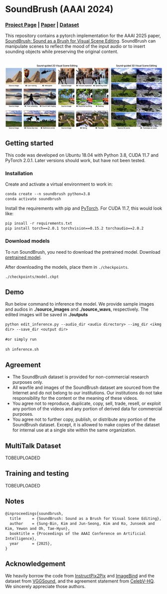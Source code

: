 # SoundBrush (AAAI 2024)

### [Project Page](https://soundbrush.github.io/) | [Paper](https://soundbrush.github.io/) | [Dataset](https://soundbrush.github.io/)
This repository contains a pytorch implementation for the AAAI 2025 paper, [SoundBrush: Sound as a Brush for Visual Scene Editing](https://soundbrush.github.io/). SoundBrush can manipulate scenes to reflect the mood of the input audio or to insert sounding objects while preserving the original content.<br><br>

<img width="800" alt="teaser" src="./assets/teaser.png"> 

## Getting started
This code was developed on Ubuntu 18.04 with Python 3.8, CUDA 11.7 and PyTorch 2.0.1. Later versions should work, but have not been tested.

### Installation
Create and activate a virtual environment to work in:
```
conda create --n soundbrush python=3.8
conda activate soundbrush
```

Install the requirements with pip and [PyTorch](https://pytorch.org/). For CUDA 11.7, this would look like:
```
pip insall -r requirements.txt
pip install torch==2.0.1 torchvision==0.15.2 torchaudio==2.0.2
```

### Download models
To run SoundBrush, you need to download the pretrained model.
Download [pretrained model](https://drive.google.com/file/d/1W3W34L-ERt_n4mm7Osx9-6IXkbanOWdF/view?usp=sharing).

After downloading the models, place them in `./checkpoints`.
```
./checkpoints/model.ckpt
```

## Demo
Run below command to inference the model.
We provide sample images and audios in **./source_images** and **./source_wavs**, respectively. 
The edited images will be saved in **./outputs**

```
python edit_inference.py --audio_dir <audio directory> --img_dir <ikmg dir> --save_dir <output dir>

#or simply run

sh inference.sh
```

## Agreement
- The SoundBrush dataset is provided for non-commercial research purposes only. 
- All wavfile and images of the SoundBrush dataset are sourced from the Internet and do not belong to our institutions. Our institutions do not take responsibility for the content or the meaning of these videos.
- You agree not to reproduce, duplicate, copy, sell, trade, resell, or exploit any portion of the videos and any portion of derived data for commercial purposes.
- You agree not to further copy, publish, or distribute any portion of the SoundBrush dataset. Except, it is allowed to make copies of the dataset for internal use at a single site within the same organization.

## MultiTalk Dataset
TOBEUPLOADED

[//]: # (Please follow the instructions in [MultiTalk_dataset/README.md]&#40;https://github.com/postech-ami/MultiTalk/blob/main/MultiTalk_dataset/README.md&#41;.)

## Training and testing
TOBEUPLOADED

## **Notes**
```
@inproceedings{soundbrush,
  title     = {SoundBrush: Sound as a Brush for Visual Scene Editing},
  author    = {Sung-Bin, Kim and Jun-Seong, Kim and Ko, Junseok and Kim, Yewon and Oh, Tae-Hyun},
  booktitle = {Proceedings of the AAAI Conference on Artificial Intelligence},
  year      = {2025},
}
```


## **Acknowledgement**
We heavily borrow the code from [InstructPix2Pix](https://github.com/timothybrooks/instruct-pix2pix) and [ImageBind](https://github.com/facebookresearch/ImageBind) and the dataset from [VGGSound](https://www.robots.ox.ac.uk/~vgg/data/vggsound/), and the agreement statement from [CelebV-HQ](https://github.com/CelebV-HQ/CelebV-HQ?tab=readme-ov-file). We sincerely appreciate those authors.




[//]: # (# InstructPix2Pix: Learning to Follow Image Editing Instructions)

[//]: # (### [Project Page]&#40;https://www.timothybrooks.com/instruct-pix2pix/&#41; | [Paper]&#40;https://arxiv.org/abs/2211.09800&#41; | [Data]&#40;http://instruct-pix2pix.eecs.berkeley.edu/&#41;)

[//]: # (PyTorch implementation of InstructPix2Pix, an instruction-based image editing model, based on the original [CompVis/stable_diffusion]&#40;https://github.com/CompVis/stable-diffusion&#41; repo. <br>)

[//]: # ()
[//]: # ([InstructPix2Pix: Learning to Follow Image Editing Instructions]&#40;https://www.timothybrooks.com/instruct-pix2pix/&#41;  )

[//]: # ( [Tim Brooks]&#40;https://www.timothybrooks.com/&#41;\*,)

[//]: # ( [Aleksander Holynski]&#40;https://holynski.org/&#41;\*,)

[//]: # ( [Alexei A. Efros]&#40;https://people.eecs.berkeley.edu/~efros/&#41; <br>)

[//]: # ( UC Berkeley <br>)

[//]: # (  \*denotes equal contribution  )

[//]: # (  )
[//]: # (  <img src='https://instruct-pix2pix.timothybrooks.com/teaser.jpg'/>)

[//]: # ()
[//]: # (## TL;DR: quickstart )

[//]: # ()
[//]: # (Follow the instructions below to download and run InstructPix2Pix on your own images. These instructions have been tested on a GPU with >18GB VRAM. If you don't have a GPU, you may need to change the default configuration, or check out [other ways of using the model]&#40;https://github.com/timothybrooks/instruct-pix2pix#other-ways-of-using-instructpix2pix&#41;. )

[//]: # ()
[//]: # (### Set up a conda environment, and download a pretrained model:)

[//]: # (```)

[//]: # (conda env create -f environment.yaml)

[//]: # (conda activate ip2p)

[//]: # (bash scripts/download_checkpoints.sh)

[//]: # (```)

[//]: # ()
[//]: # (### Edit a single image:)

[//]: # (```)

[//]: # (python edit_cli.py --input imgs/example.jpg --output imgs/output.jpg --edit "turn him into a cyborg")

[//]: # ()
[//]: # (# Optionally, you can specify parameters to tune your result:)

[//]: # (# python edit_cli.py --steps 100 --resolution 512 --seed 1371 --cfg-text 7.5 --cfg-image 1.2 --input imgs/example.jpg --output imgs/output.jpg --edit "turn him into a cyborg")

[//]: # (```)

[//]: # ()
[//]: # (### Or launch your own interactive editing Gradio app:)

[//]: # (```)

[//]: # (python edit_app.py )

[//]: # (```)

[//]: # (![Edit app]&#40;https://github.com/timothybrooks/instruct-pix2pix/blob/main/imgs/edit_app.jpg?raw=true&#41;)

[//]: # ()
[//]: # (_&#40;For advice on how to get the best results by tuning parameters, see the [Tips]&#40;https://github.com/timothybrooks/instruct-pix2pix#tips&#41; section&#41;._)

[//]: # ()
[//]: # (## Setup)

[//]: # ()
[//]: # (Install all dependencies with:)

[//]: # (```)

[//]: # (conda env create -f environment.yaml)

[//]: # (```)

[//]: # ()
[//]: # (Download the pretrained models by running:)

[//]: # (```)

[//]: # (bash scripts/download_checkpoints.sh)

[//]: # (```)

[//]: # ()
[//]: # (### Download BEATs and LDM checkpoint)

[//]: # (Make ./checkpoint directory and put the downloaded checkpoints &#40;[BEATS]&#40;https://www.dropbox.com/scl/fi/0yrhyqoyng8wlwtelm5j5/BEATs_iter3_plus_AS2M_finetuned_on_AS2M_cpt2.pt?rlkey=x9mfw33j06yc5nr0os8cy7w5d&st=si15p9mr&dl=0&#41; | [LDM]&#40;https://github.com/timothybrooks/instruct-pix2pix#tips&#41;&#41;)

[//]: # ()
[//]: # (The example wav files are in ./wavs and the source images are in ./source_images.)

[//]: # ()
[//]: # (Run:)

[//]: # (```)

[//]: # (bash inference_js.sh)

[//]: # (```)

[//]: # ()
[//]: # ()
[//]: # ()
[//]: # ([//]: # &#40;## Generated Dataset&#41;)
[//]: # ()
[//]: # ([//]: # &#40;&#41;)
[//]: # ([//]: # &#40;Our image editing model is trained on a generated dataset consisting of 454,445 examples. Each example contains &#40;1&#41; an input image, &#40;2&#41; an editing instruction, and &#40;3&#41; an output edited image. We provide two versions of the dataset, one in which each pair of edited images is generated 100 times, and the best examples are chosen based on CLIP metrics &#40;Section 3.1.2 in the paper&#41; &#40;`clip-filtered-dataset`&#41;, and one in which examples are randomly chosen &#40;`random-sample-dataset`&#41;.&#41;)
[//]: # ()
[//]: # ([//]: # &#40;&#41;)
[//]: # ([//]: # &#40;For the released version of this dataset, we've additionally filtered prompts and images for NSFW content. After NSFW filtering, the GPT-3 generated dataset contains 451,990 examples. The final image-pair datasets contain:&#41;)
[//]: # ()
[//]: # ([//]: # &#40;&#41;)
[//]: # ([//]: # &#40;|  | # of image editing examples | Dataset size |&#41;)
[//]: # ()
[//]: # ([//]: # &#40;|--|-----------------------|----------------------- |&#41;)
[//]: # ()
[//]: # ([//]: # &#40;| `random-sample-dataset` |451990|727GB|&#41;)
[//]: # ()
[//]: # ([//]: # &#40;|  `clip-filtered-dataset` |313010|436GB|&#41;)
[//]: # ()
[//]: # ([//]: # &#40;&#41;)
[//]: # ([//]: # &#40;To download one of these datasets, along with the entire NSFW-filtered text data, run the following command with the appropriate dataset name:&#41;)
[//]: # ()
[//]: # ([//]: # &#40;&#41;)
[//]: # ([//]: # &#40;```&#41;)
[//]: # ()
[//]: # ([//]: # &#40;bash scripts/download_data.sh clip-filtered-dataset&#41;)
[//]: # ()
[//]: # ([//]: # &#40;```&#41;)
[//]: # ()
[//]: # ([//]: # &#40;&#41;)
[//]: # ([//]: # &#40;&#41;)
[//]: # ([//]: # &#40;## Training InstructPix2Pix&#41;)
[//]: # ()
[//]: # ([//]: # &#40;&#41;)
[//]: # ([//]: # &#40;InstructPix2Pix is trained by fine-tuning from an initial StableDiffusion checkpoint. The first step is to download a Stable Diffusion checkpoint. For our trained models, we used the v1.5 checkpoint as the starting point. To download the same ones we used, you can run the following script:&#41;)
[//]: # ()
[//]: # ([//]: # &#40;```&#41;)
[//]: # ()
[//]: # ([//]: # &#40;bash scripts/download_pretrained_sd.sh&#41;)
[//]: # ()
[//]: # ([//]: # &#40;```&#41;)
[//]: # ()
[//]: # ([//]: # &#40;If you'd like to use a different checkpoint, point to it in the config file `configs/train.yaml`, on line 8, after `ckpt_path:`. &#41;)
[//]: # ()
[//]: # ([//]: # &#40;&#41;)
[//]: # ([//]: # &#40;Next, we need to change the config to point to our downloaded &#40;or generated&#41; dataset. If you're using the `clip-filtered-dataset` from above, you can skip this. Otherwise, you may need to edit lines 85 and 94 of the config &#40;`data.params.train.params.path`, `data.params.validation.params.path`&#41;. &#41;)
[//]: # ()
[//]: # ([//]: # &#40;&#41;)
[//]: # ([//]: # &#40;Finally, start a training job with the following command:&#41;)
[//]: # ()
[//]: # ([//]: # &#40;&#41;)
[//]: # ([//]: # &#40;```&#41;)
[//]: # ()
[//]: # ([//]: # &#40;python main.py --name default --base configs/train.yaml --train --gpus 0,1,2,3,4,5,6,7&#41;)
[//]: # ()
[//]: # ([//]: # &#40;```&#41;)
[//]: # ()
[//]: # ([//]: # &#40;&#41;)
[//]: # ([//]: # &#40;&#41;)
[//]: # ([//]: # &#40;## Creating your own dataset&#41;)
[//]: # ()
[//]: # ([//]: # &#40;&#41;)
[//]: # ([//]: # &#40;Our generated dataset of paired images and editing instructions is made in two phases: First, we use GPT-3 to generate text triplets: &#40;a&#41; a caption describing an image, &#40;b&#41; an edit instruction, &#40;c&#41; a caption describing the image after the edit. Then, we turn pairs of captions &#40;before/after the edit&#41; into pairs of images using Stable Diffusion and Prompt-to-Prompt.&#41;)
[//]: # ()
[//]: # ([//]: # &#40;&#41;)
[//]: # ([//]: # &#40;### &#40;1&#41; Generate a dataset of captions and instructions&#41;)
[//]: # ()
[//]: # ([//]: # &#40;&#41;)
[//]: # ([//]: # &#40;We provide our generated dataset of captions and edit instructions [here]&#40;https://instruct-pix2pix.eecs.berkeley.edu/gpt-generated-prompts.jsonl&#41;. If you plan to use our captions+instructions, skip to step &#40;2&#41;. Otherwise, if you would like to create your own text dataset, please follow steps &#40;1.1-1.3&#41; below. Note that generating very large datasets using GPT-3 can be expensive.&#41;)
[//]: # ()
[//]: # ([//]: # &#40;&#41;)
[//]: # ([//]: # &#40;#### &#40;1.1&#41; Manually write a dataset of instructions and captions&#41;)
[//]: # ()
[//]: # ([//]: # &#40;&#41;)
[//]: # ([//]: # &#40;The first step of the process is fine-tuning GPT-3. To do this, we made a dataset of 700 examples broadly covering of edits that we might want our model to be able to perform. Our examples are available [here]&#40;https://instruct-pix2pix.eecs.berkeley.edu/human-written-prompts.jsonl&#41;. These should be diverse and cover a wide range of possible captions and types of edits. Ideally, they should avoid duplication or significant overlap of captions and instructions. It is also important to be mindful of limitations of Stable Diffusion and Prompt-to-Prompt in writing these examples, such as inability to perform large spatial transformations &#40;e.g., moving the camera, zooming in, swapping object locations&#41;. &#41;)
[//]: # ()
[//]: # ([//]: # &#40;&#41;)
[//]: # ([//]: # &#40;Input prompts should closely match the distribution of input prompts used to generate the larger dataset. We sampled the 700 input prompts from the _LAION Improved Aesthetics 6.5+_ dataset and also use this dataset for generating examples. We found this dataset is quite noisy &#40;many of the captions are overly long and contain irrelevant text&#41;. For this reason, we also considered MSCOCO and LAION-COCO datasets, but ultimately chose _LAION Improved Aesthetics 6.5+_ due to its diversity of content, proper nouns, and artistic mediums. If you choose to use another dataset or combination of datasets as input to GPT-3 when generating examples, we recommend you sample the input prompts from the same distribution when manually writing training examples.&#41;)
[//]: # ()
[//]: # ([//]: # &#40;&#41;)
[//]: # ([//]: # &#40;#### &#40;1.2&#41; Finetune GPT-3&#41;)
[//]: # ()
[//]: # ([//]: # &#40;&#41;)
[//]: # ([//]: # &#40;The next step is to finetune a large language model on the manually written instructions/outputs to generate edit instructions and edited caption from a new input caption. For this, we finetune GPT-3's Davinci model via the OpenAI API, although other language models could be used.&#41;)
[//]: # ()
[//]: # ([//]: # &#40;&#41;)
[//]: # ([//]: # &#40;To prepare training data for GPT-3, one must first create an OpenAI developer account to access the needed APIs, and [set up the API keys on your local device]&#40;https://beta.openai.com/docs/api-reference/introduction&#41;. Also, run the `prompts/prepare_for_gpt.py` script, which forms the prompts into the correct format by concatenating instructions and captions and adding delimiters and stop sequences.&#41;)
[//]: # ()
[//]: # ([//]: # &#40;&#41;)
[//]: # ([//]: # &#40;```bash&#41;)
[//]: # ()
[//]: # ([//]: # &#40;python dataset_creation/prepare_for_gpt.py --input-path data/human-written-prompts.jsonl --output-path data/human-written-prompts-for-gpt.jsonl&#41;)
[//]: # ()
[//]: # ([//]: # &#40;```&#41;)
[//]: # ()
[//]: # ([//]: # &#40;&#41;)
[//]: # ([//]: # &#40;Next, finetune GPT-3 via the OpenAI CLI. We provide an example below, although please refer to OpenAI's official documentation for this, as best practices may change. We trained the Davinci model for a single epoch. You can experiment with smaller less expensive GPT-3 variants or with open source language models, although this may negatively affect performance.&#41;)
[//]: # ()
[//]: # ([//]: # &#40;&#41;)
[//]: # ([//]: # &#40;```bash&#41;)
[//]: # ()
[//]: # ([//]: # &#40;openai api fine_tunes.create -t data/human-written-prompts-for-gpt.jsonl -m davinci --n_epochs 1 --suffix "instruct-pix2pix"&#41;)
[//]: # ()
[//]: # ([//]: # &#40;```&#41;)
[//]: # ()
[//]: # ([//]: # &#40;&#41;)
[//]: # ([//]: # &#40;You can test out the finetuned GPT-3 model by launching the provided Gradio app:&#41;)
[//]: # ()
[//]: # ([//]: # &#40;&#41;)
[//]: # ([//]: # &#40;```bash&#41;)
[//]: # ()
[//]: # ([//]: # &#40;python prompt_app.py --openai-api-key OPENAI_KEY --openai-model OPENAI_MODEL_NAME&#41;)
[//]: # ()
[//]: # ([//]: # &#40;```&#41;)
[//]: # ()
[//]: # ([//]: # &#40;&#41;)
[//]: # ([//]: # &#40;![Prompt app]&#40;https://github.com/timothybrooks/instruct-pix2pix/blob/main/imgs/prompt_app.jpg?raw=true&#41;&#41;)
[//]: # ()
[//]: # ([//]: # &#40;&#41;)
[//]: # ([//]: # &#40;#### &#40;1.3&#41; Generate a large dataset of captions and instructions&#41;)
[//]: # ()
[//]: # ([//]: # &#40;&#41;)
[//]: # ([//]: # &#40;We now use the finetuned GPT-3 model to generate a large dataset. Our dataset cost thousands of dollars to create. See `prompts/gen_instructions_and_captions.py` for the script which generates these examples. We recommend first generating a small number of examples &#40;by setting a low value of `--num-samples`&#41; and gradually increasing the scale to ensure the results are working as desired before increasing scale.&#41;)
[//]: # ()
[//]: # ([//]: # &#40;&#41;)
[//]: # ([//]: # &#40;```bash&#41;)
[//]: # ()
[//]: # ([//]: # &#40;python dataset_creation/generate_txt_dataset.py --openai-api-key OPENAI_KEY --openai-model OPENAI_MODEL_NAME&#41;)
[//]: # ()
[//]: # ([//]: # &#40;```&#41;)
[//]: # ()
[//]: # ([//]: # &#40;&#41;)
[//]: # ([//]: # &#40;If you are generating at a very large scale &#40;e.g., 100K+&#41;, it will be noteably faster to generate the dataset with multiple processes running in parallel. This can be accomplished by setting `--partitions=N` to a higher number and running multiple processes, setting each `--partition` to the corresponding value.&#41;)
[//]: # ()
[//]: # ([//]: # &#40;&#41;)
[//]: # ([//]: # &#40;```bash&#41;)
[//]: # ()
[//]: # ([//]: # &#40;python dataset_creation/generate_txt_dataset.py --openai-api-key OPENAI_KEY --openai-model OPENAI_MODEL_NAME --partitions=10 --partition=0&#41;)
[//]: # ()
[//]: # ([//]: # &#40;```&#41;)
[//]: # ()
[//]: # ([//]: # &#40;&#41;)
[//]: # ([//]: # &#40;### &#40;2&#41; Turn paired captions into paired images&#41;)
[//]: # ()
[//]: # ([//]: # &#40;&#41;)
[//]: # ([//]: # &#40;The next step is to turn pairs of text captions into pairs of images. For this, we need to copy some pre-trained Stable Diffusion checkpoints to `stable_diffusion/models/ldm/stable-diffusion-v1/`. You may have already done this if you followed the instructions above for training with our provided data, but if not, you can do this by running:&#41;)
[//]: # ()
[//]: # ([//]: # &#40;&#41;)
[//]: # ([//]: # &#40;```bash&#41;)
[//]: # ()
[//]: # ([//]: # &#40;bash scripts/download_pretrained_sd.sh&#41;)
[//]: # ()
[//]: # ([//]: # &#40;```&#41;)
[//]: # ()
[//]: # ([//]: # &#40;&#41;)
[//]: # ([//]: # &#40;For our model, we used [checkpoint v1.5]&#40;https://huggingface.co/runwayml/stable-diffusion-v1-5/blob/main/v1-5-pruned.ckpt&#41;, and the [new autoencoder]&#40;https://huggingface.co/stabilityai/sd-vae-ft-mse-original/resolve/main/vae-ft-mse-840000-ema-pruned.ckpt&#41;, but other models may work as well. If you choose to use other models, make sure to change point to the corresponding checkpoints by passing in the `--ckpt` and `--vae-ckpt` arguments. Once all checkpoints have been downloaded, we can generate the dataset with the following command:&#41;)
[//]: # ()
[//]: # ([//]: # &#40;&#41;)
[//]: # ([//]: # &#40;```&#41;)
[//]: # ()
[//]: # ([//]: # &#40;python dataset_creation/generate_img_dataset.py --out_dir data/instruct-pix2pix-dataset-000 --prompts_file path/to/generated_prompts.jsonl&#41;)
[//]: # ()
[//]: # ([//]: # &#40;```&#41;)
[//]: # ()
[//]: # ([//]: # &#40;&#41;)
[//]: # ([//]: # &#40;This command operates on a single GPU &#40;typically a V100 or A100&#41;. To parallelize over many GPUs/machines, set `--n-partitions` to the total number of parallel jobs and `--partition` to the index of each job.&#41;)
[//]: # ()
[//]: # ([//]: # &#40;&#41;)
[//]: # ([//]: # &#40;```&#41;)
[//]: # ()
[//]: # ([//]: # &#40;python dataset_creation/generate_img_dataset.py --out_dir data/instruct-pix2pix-dataset-000 --prompts_file path/to/generated_prompts.jsonl --n-partitions 100 --partition 0&#41;)
[//]: # ()
[//]: # ([//]: # &#40;```&#41;)
[//]: # ()
[//]: # ([//]: # &#40;&#41;)
[//]: # ([//]: # &#40;The default parameters match that of our dataset, although in practice you can use a smaller number of steps &#40;e.g., `--steps=25`&#41; to generate high quality data faster. By default, we generate 100 samples per prompt and use CLIP filtering to keep a max of 4 per prompt. You can experiment with fewer samples by setting `--n-samples`. The command below turns off CLIP filtering entirely and is therefore faster:&#41;)
[//]: # ()
[//]: # ([//]: # &#40;&#41;)
[//]: # ([//]: # &#40;```&#41;)
[//]: # ()
[//]: # ([//]: # &#40;python dataset_creation/generate_img_dataset.py --out_dir data/instruct-pix2pix-dataset-000 --prompts_file path/to/generated_prompts.jsonl --n-samples 4 --clip-threshold 0 --clip-dir-threshold 0 --clip-img-threshold 0 --n-partitions 100 --partition 0&#41;)
[//]: # ()
[//]: # ([//]: # &#40;```&#41;)
[//]: # ()
[//]: # ([//]: # &#40;&#41;)
[//]: # ([//]: # &#40;After generating all of the dataset examples, run the following command below to create a list of the examples. This is needed for the dataset onject to efficiently be able to sample examples without needing to iterate over the entire dataset directory at the start of each training run.&#41;)
[//]: # ()
[//]: # ([//]: # &#40;&#41;)
[//]: # ([//]: # &#40;```&#41;)
[//]: # ()
[//]: # ([//]: # &#40;python dataset_creation/prepare_dataset.py data/instruct-pix2pix-dataset-000&#41;)
[//]: # ()
[//]: # ([//]: # &#40;```&#41;)
[//]: # ()
[//]: # ([//]: # &#40;&#41;)
[//]: # ([//]: # &#40;## Evaluation&#41;)
[//]: # ()
[//]: # ([//]: # &#40;&#41;)
[//]: # ([//]: # &#40;To generate plots like the ones in Figures 8 and 10 in the paper, run the following command:&#41;)
[//]: # ()
[//]: # ([//]: # &#40;&#41;)
[//]: # ([//]: # &#40;```&#41;)
[//]: # ()
[//]: # ([//]: # &#40;python metrics/compute_metrics.py --ckpt /path/to/your/model.ckpt&#41;)
[//]: # ()
[//]: # ([//]: # &#40;```&#41;)
[//]: # ()
[//]: # ([//]: # &#40;&#41;)
[//]: # ([//]: # &#40;## Tips&#41;)
[//]: # ()
[//]: # ([//]: # &#40;&#41;)
[//]: # ([//]: # &#40;If you're not getting the quality result you want, there may be a few reasons:&#41;)
[//]: # ()
[//]: # ([//]: # &#40;1. **Is the image not changing enough?** Your Image CFG weight may be too high. This value dictates how similar the output should be to the input. It's possible your edit requires larger changes from the original image, and your Image CFG weight isn't allowing that. Alternatively, your Text CFG weight may be too low. This value dictates how much to listen to the text instruction. The default Image CFG of 1.5 and Text CFG of 7.5 are a good starting point, but aren't necessarily optimal for each edit. Try:&#41;)
[//]: # ()
[//]: # ([//]: # &#40;    * Decreasing the Image CFG weight, or&#41;)
[//]: # ()
[//]: # ([//]: # &#40;    * Increasing the Text CFG weight, or&#41;)
[//]: # ()
[//]: # ([//]: # &#40;2. Conversely, **is the image changing too much**, such that the details in the original image aren't preserved? Try:&#41;)
[//]: # ()
[//]: # ([//]: # &#40;    * Increasing the Image CFG weight, or&#41;)
[//]: # ()
[//]: # ([//]: # &#40;    * Decreasing the Text CFG weight&#41;)
[//]: # ()
[//]: # ([//]: # &#40;3. Try generating results with different random seeds by setting "Randomize Seed" and running generation multiple times. You can also try setting "Randomize CFG" to sample new Text CFG and Image CFG values each time.&#41;)
[//]: # ()
[//]: # ([//]: # &#40;4. Rephrasing the instruction sometimes improves results &#40;e.g., "turn him into a dog" vs. "make him a dog" vs. "as a dog"&#41;.&#41;)
[//]: # ()
[//]: # ([//]: # &#40;5. Increasing the number of steps sometimes improves results.&#41;)
[//]: # ()
[//]: # ([//]: # &#40;6. Do faces look weird? The Stable Diffusion autoencoder has a hard time with faces that are small in the image. Try cropping the image so the face takes up a larger portion of the frame.&#41;)
[//]: # ()
[//]: # ([//]: # &#40;&#41;)
[//]: # ([//]: # &#40;## Comments&#41;)
[//]: # ()
[//]: # ([//]: # &#40;&#41;)
[//]: # ([//]: # &#40;- Our codebase is based on the [Stable Diffusion codebase]&#40;https://github.com/CompVis/stable-diffusion&#41;.&#41;)
[//]: # ()
[//]: # ([//]: # &#40;&#41;)
[//]: # ([//]: # &#40;## BibTeX&#41;)
[//]: # ()
[//]: # ([//]: # &#40;&#41;)
[//]: # ([//]: # &#40;```&#41;)
[//]: # ()
[//]: # ([//]: # &#40;@article{brooks2022instructpix2pix,&#41;)
[//]: # ()
[//]: # ([//]: # &#40;  title={InstructPix2Pix: Learning to Follow Image Editing Instructions},&#41;)
[//]: # ()
[//]: # ([//]: # &#40;  author={Brooks, Tim and Holynski, Aleksander and Efros, Alexei A},&#41;)
[//]: # ()
[//]: # ([//]: # &#40;  journal={arXiv preprint arXiv:2211.09800},&#41;)
[//]: # ()
[//]: # ([//]: # &#40;  year={2022}&#41;)
[//]: # ()
[//]: # ([//]: # &#40;}&#41;)
[//]: # ()
[//]: # ([//]: # &#40;```&#41;)
[//]: # ()
[//]: # ([//]: # &#40;## Other ways of using InstructPix2Pix&#41;)
[//]: # ()
[//]: # ([//]: # &#40;&#41;)
[//]: # ([//]: # &#40;### InstructPix2Pix on [HuggingFace]&#40;https://huggingface.co/spaces/timbrooks/instruct-pix2pix&#41;:&#41;)
[//]: # ()
[//]: # ([//]: # &#40;> A browser-based version of the demo is available as a [HuggingFace space]&#40;https://huggingface.co/spaces/timbrooks/instruct-pix2pix&#41;. For this version, you only need a browser, a picture you want to edit, and an instruction! Note that this is a shared online demo, and processing time may be slower during peak utilization. &#41;)
[//]: # ()
[//]: # ([//]: # &#40;&#41;)
[//]: # ([//]: # &#40;### InstructPix2Pix on [Replicate]&#40;https://replicate.com/timothybrooks/instruct-pix2pix&#41;:&#41;)
[//]: # ()
[//]: # ([//]: # &#40;> Replicate provides a production-ready cloud API for running the InstructPix2Pix model. You can run the model from any environment using a simple API call with cURL, Python, JavaScript, or your language of choice. Replicate also provides a web interface for running the model and sharing predictions.&#41;)
[//]: # ()
[//]: # ([//]: # &#40;&#41;)
[//]: # ([//]: # &#40;### InstructPix2Pix in [Imaginairy]&#40;https://github.com/brycedrennan/imaginAIry#-edit-images-with-instructions-alone-by-instructpix2pix&#41;:&#41;)
[//]: # ()
[//]: # ([//]: # &#40;> Imaginairy offers another way of easily installing InstructPix2Pix with a single command. It can run on devices without GPUs &#40;like a Macbook!&#41;. &#41;)
[//]: # ()
[//]: # ([//]: # &#40;> ```bash&#41;)
[//]: # ()
[//]: # ([//]: # &#40;> pip install imaginairy --upgrade&#41;)
[//]: # ()
[//]: # ([//]: # &#40;> aimg edit any-image.jpg --gif "turn him into a cyborg" &#41;)
[//]: # ()
[//]: # ([//]: # &#40;> ```&#41;)
[//]: # ()
[//]: # ([//]: # &#40;> It also offers an easy way to perform a bunch of edits on an image, and can save edits out to an animated GIF:&#41;)
[//]: # ()
[//]: # ([//]: # &#40;> ```&#41;)
[//]: # ()
[//]: # ([//]: # &#40;> aimg edit --gif --surprise-me pearl-earring.jpg &#41;)
[//]: # ()
[//]: # ([//]: # &#40;> ```&#41;)
[//]: # ()
[//]: # ([//]: # &#40;> <img src="https://raw.githubusercontent.com/brycedrennan/imaginAIry/7c05c3aae2740278978c5e84962b826e58201bac/assets/girl_with_a_pearl_earring_suprise.gif" width="512">&#41;)
[//]: # ()
[//]: # ([//]: # &#40;&#41;)
[//]: # ([//]: # &#40;### InstructPix2Pix in [🧨 Diffusers]&#40;https://github.com/huggingface/diffusers&#41;:&#41;)
[//]: # ()
[//]: # ([//]: # &#40;&#41;)
[//]: # ([//]: # &#40;> InstructPix2Pix in Diffusers is a bit more optimized, so it may be faster and more suitable for GPUs with less memory. Below are instructions for installing the library and editing an image: &#41;)
[//]: # ()
[//]: # ([//]: # &#40;> 1. Install diffusers and relevant dependencies:&#41;)
[//]: # ()
[//]: # ([//]: # &#40;>&#41;)
[//]: # ()
[//]: # ([//]: # &#40;> ```bash&#41;)
[//]: # ()
[//]: # ([//]: # &#40;> pip install transformers accelerate torch&#41;)
[//]: # ()
[//]: # ([//]: # &#40;>&#41;)
[//]: # ()
[//]: # ([//]: # &#40;> pip install git+https://github.com/huggingface/diffusers.git&#41;)
[//]: # ()
[//]: # ([//]: # &#40;> ```&#41;)
[//]: # ()
[//]: # ([//]: # &#40;> &#41;)
[//]: # ()
[//]: # ([//]: # &#40;> 2. Load the model and edit the image:&#41;)
[//]: # ()
[//]: # ([//]: # &#40;>&#41;)
[//]: # ()
[//]: # ([//]: # &#40;> ```python&#41;)
[//]: # ()
[//]: # ([//]: # &#40;> &#41;)
[//]: # ()
[//]: # ([//]: # &#40;> import torch&#41;)
[//]: # ()
[//]: # ([//]: # &#40;> from diffusers import StableDiffusionInstructPix2PixPipeline, EulerAncestralDiscreteScheduler&#41;)
[//]: # ()
[//]: # ([//]: # &#40;> &#41;)
[//]: # ()
[//]: # ([//]: # &#40;> model_id = "timbrooks/instruct-pix2pix"&#41;)
[//]: # ()
[//]: # ([//]: # &#40;> pipe = StableDiffusionInstructPix2PixPipeline.from_pretrained&#40;model_id, torch_dtype=torch.float16, safety_checker=None&#41;&#41;)
[//]: # ()
[//]: # ([//]: # &#40;> pipe.to&#40;"cuda"&#41;&#41;)
[//]: # ()
[//]: # ([//]: # &#40;> pipe.scheduler = EulerAncestralDiscreteScheduler.from_config&#40;pipe.scheduler.config&#41;&#41;)
[//]: # ()
[//]: # ([//]: # &#40;> # `image` is an RGB PIL.Image&#41;)
[//]: # ()
[//]: # ([//]: # &#40;> images = pipe&#40;"turn him into cyborg", image=image&#41;.images&#41;)
[//]: # ()
[//]: # ([//]: # &#40;> images[0]&#41;)
[//]: # ()
[//]: # ([//]: # &#40;> ```&#41;)
[//]: # ()
[//]: # ([//]: # &#40;> &#41;)
[//]: # ()
[//]: # ([//]: # &#40;> For more information, check the docs [here]&#40;https://huggingface.co/docs/diffusers/main/en/api/pipelines/stable_diffusion/pix2pix&#41;.&#41;)
